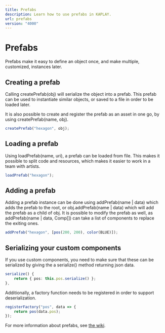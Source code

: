 ```yaml
---
title: Prefabs
description: Learn how to use prefabs in KAPLAY.
url: prefabs
version: "4000"
---
```


# Prefabs

Prefabs make it easy to define an object once, and make multiple, customized, instances later.

## Creating a prefab

Calling createPrefab(obj) will serialize the object into a prefab. This prefab can be used to instantiate similar objects, or saved to a file in order to be loaded later.

It is also possible to create and register the prefab as an asset in one go, by using createPrefab(name, obj).

```ts
createPrefab("hexagon", obj);
```

## Loading a prefab

Using loadPrefab(name, uri), a prefab can be loaded from file. This makes it possible to split code and resources, which makes it easier to work in a team with artists.

```ts
loadPrefab("hexagon");
```

## Adding a prefab

Adding a prefab instance can be done using addPrefab(name | data) which adds the prefab to the root, or obj.addPrefab(name | data) which will add the prefab as a child of obj. It is possible to modify the prefab as well, as addPrefab(name | data, Comp[]) can take a list of components to replace the exiting ones.

```ts
addPrefab("hexagon", [pos(200, 200), color(BLUE)]);
```

## Serializing your custom components

If you use custom components, you need to make sure that these can be serialized by giving the a serialize() method returning json data.

```ts
serialize() {
    return { pos: this.pos.serialize() };
},
```

Additionally, a factory function needs to be registered in order to support deserialization.

```ts
registerFactory("pos", data => {
    return pos(data.pos);
});
```

For more information about prefabs, see [the wiki](https://github.com/kaplayjs/kaplay/wiki/Prefabs).
